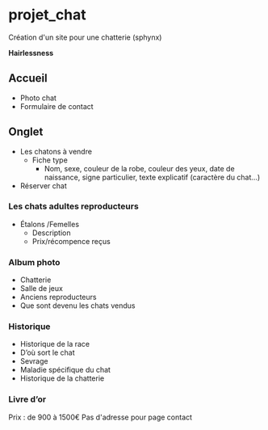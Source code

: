 # projet_chat
Création d'un site pour une chatterie (sphynx)

**Hairlessness**

## Accueil 
* Photo chat 
* Formulaire de contact 

## Onglet

* Les chatons à vendre 
  * Fiche type 
    * Nom, sexe, couleur de la robe, couleur des yeux, date de naissance, signe particulier, texte explicatif (caractère du chat…) 
* Réserver chat

### Les chats adultes reproducteurs
* Étalons /Femelles 
  * Description
  * Prix/récompence reçus 

### Album photo 
* Chatterie
* Salle de jeux 
* Anciens reproducteurs
* Que sont devenu les chats vendus

### Historique 
*	Historique de la race
  * D’où sort le chat
  * Sevrage 
* Maladie spécifique du chat
* Historique de la chatterie

### Livre d’or 


Prix : de 900 à 1500€
Pas d'adresse pour page contact 
